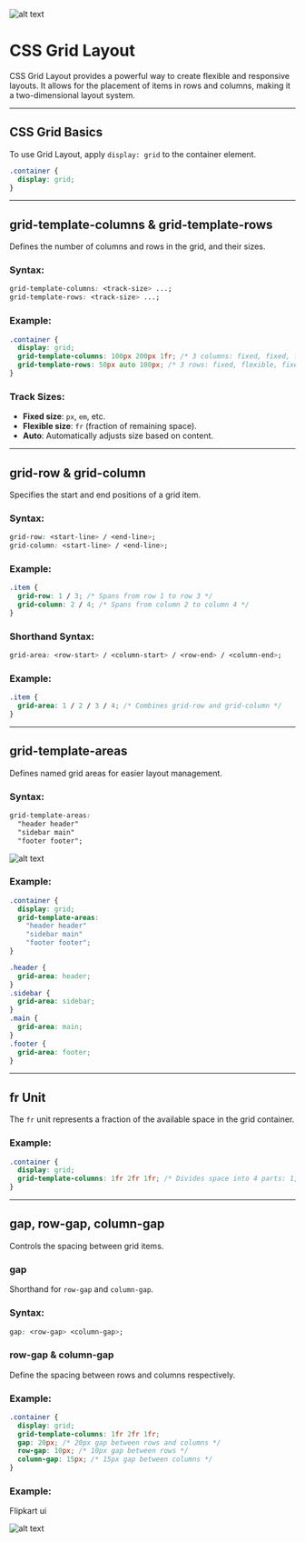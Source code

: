 ![alt text](image.png)

# CSS Grid Layout

CSS Grid Layout provides a powerful way to create flexible and responsive layouts. It allows for the placement of items in rows and columns, making it a two-dimensional layout system.

---

## **CSS Grid Basics**

To use Grid Layout, apply `display: grid` to the container element.

```css
.container {
  display: grid;
}
```

---

## **grid-template-columns** & **grid-template-rows**

Defines the number of columns and rows in the grid, and their sizes.

### **Syntax:**

```css
grid-template-columns: <track-size> ...;
grid-template-rows: <track-size> ...;
```

### **Example:**

```css
.container {
  display: grid;
  grid-template-columns: 100px 200px 1fr; /* 3 columns: fixed, fixed, flexible */
  grid-template-rows: 50px auto 100px; /* 3 rows: fixed, flexible, fixed */
}
```

### **Track Sizes:**

- **Fixed size**: `px`, `em`, etc.
- **Flexible size**: `fr` (fraction of remaining space).
- **Auto**: Automatically adjusts size based on content.

---

## **grid-row** & **grid-column**

Specifies the start and end positions of a grid item.

### **Syntax:**

```css
grid-row: <start-line> / <end-line>;
grid-column: <start-line> / <end-line>;
```

### **Example:**

```css
.item {
  grid-row: 1 / 3; /* Spans from row 1 to row 3 */
  grid-column: 2 / 4; /* Spans from column 2 to column 4 */
}
```

### **Shorthand Syntax:**

```css
grid-area: <row-start> / <column-start> / <row-end> / <column-end>;
```

### **Example:**

```css
.item {
  grid-area: 1 / 2 / 3 / 4; /* Combines grid-row and grid-column */
}
```

---

## **grid-template-areas**

Defines named grid areas for easier layout management.

### **Syntax:**

```css
grid-template-areas:
  "header header"
  "sidebar main"
  "footer footer";
```

![alt text](image-2.png)

### **Example:**

```css
.container {
  display: grid;
  grid-template-areas:
    "header header"
    "sidebar main"
    "footer footer";
}

.header {
  grid-area: header;
}
.sidebar {
  grid-area: sidebar;
}
.main {
  grid-area: main;
}
.footer {
  grid-area: footer;
}
```

---

## **fr Unit**

The `fr` unit represents a fraction of the available space in the grid container.

### **Example:**

```css
.container {
  display: grid;
  grid-template-columns: 1fr 2fr 1fr; /* Divides space into 4 parts: 1, 2, 1 */
}
```

---

## **gap, row-gap, column-gap**

Controls the spacing between grid items.

### **gap**

Shorthand for `row-gap` and `column-gap`.

### **Syntax:**

```css
gap: <row-gap> <column-gap>;
```

### **row-gap** & **column-gap**

Define the spacing between rows and columns respectively.

### **Example:**

```css
.container {
  display: grid;
  grid-template-columns: 1fr 2fr 1fr;
  gap: 20px; /* 20px gap between rows and columns */
  row-gap: 10px; /* 10px gap between rows */
  column-gap: 15px; /* 15px gap between columns */
}
```

### **Example:**

Flipkart ui

![alt text](image-1.png)
